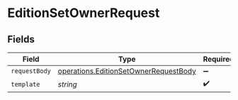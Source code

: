# EditionSetOwnerRequest


## Fields

| Field                                                                                          | Type                                                                                           | Required                                                                                       | Description                                                                                    |
| ---------------------------------------------------------------------------------------------- | ---------------------------------------------------------------------------------------------- | ---------------------------------------------------------------------------------------------- | ---------------------------------------------------------------------------------------------- |
| `requestBody`                                                                                  | [operations.EditionSetOwnerRequestBody](../../models/operations/editionsetownerrequestbody.md) | :heavy_minus_sign:                                                                             | N/A                                                                                            |
| `template`                                                                                     | *string*                                                                                       | :heavy_check_mark:                                                                             | Template id                                                                                    |